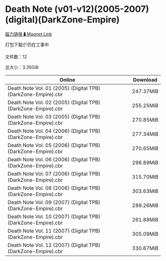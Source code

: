 # Death Note (v01-v12)(2005-2007)(digital)(DarkZone-Empire)

[磁力链接⬇Magnet Link](magnet:?xt=urn:btih:ac62dd1312c2e82decb11b3971cb5ce17900282e&dn=Death%20Note%20%28v01-v12%29%282005-2007%29%28digital%29%28DarkZone-Empire%29)

打包下载📦仍在工事中

文件数：12

总大小：3.35GiB

Online | Download
--- | ---
Death Note Vol. 01 (2005) (Digital TPB) (DarkZone-Empire).cbr | 247.37MiB
Death Note Vol. 02 (2005) (Digital TPB) (DarkZone-Empire).cbr | 255.25MiB
Death Note Vol. 03 (2005) (Digital TPB) (DarkZone-Empire).cbr | 270.85MiB
Death Note Vol. 04 (2006) (Digital TPB) (DarkZone-Empire).cbr | 277.34MiB
Death Note Vol. 05 (2006) (Digital TPB) (DarkZone-Empire).cbr | 270.65MiB
Death Note Vol. 06 (2006) (Digital TPB) (DarkZone-Empire).cbr | 298.89MiB
Death Note Vol. 07 (2006) (Digital TPB) (DarkZone-Empire).cbr | 315.70MiB
Death Note Vol. 08 (2006) (Digital TPB) (DarkZone-Empire).cbr | 303.63MiB
Death Note Vol. 09 (2007) (Digital TPB) (DarkZone-Empire).cbr | 289.26MiB
Death Note Vol. 10 (2007) (Digital TPB) (DarkZone-Empire).cbr | 261.88MiB
Death Note Vol. 11 (2007) (Digital TPB) (DarkZone-Empire).cbr | 305.09MiB
Death Note Vol. 12 (2007) (Digital TPB) (DarkZone-Empire).cbr | 330.67MiB